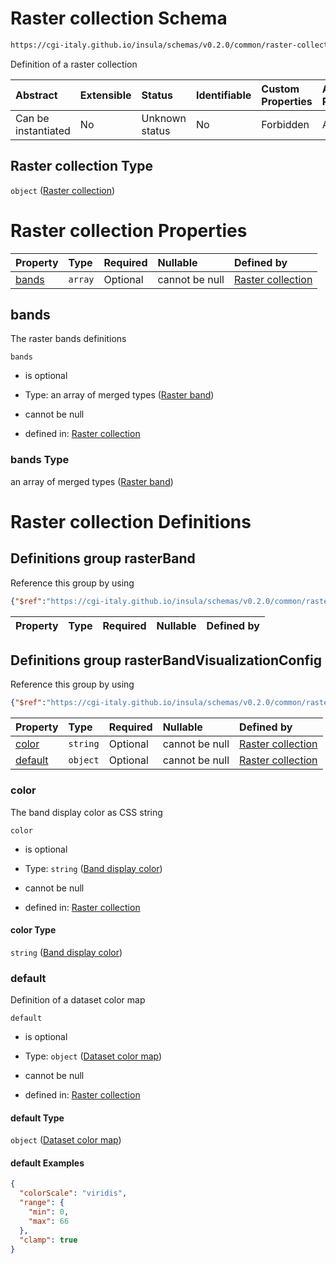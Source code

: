 # Raster collection Schema

```txt
https://cgi-italy.github.io/insula/schemas/v0.2.0/common/raster-collection.schema.json
```

Definition of a raster collection

| Abstract            | Extensible | Status         | Identifiable | Custom Properties | Additional Properties | Access Restrictions | Defined In                                                                                           |
| :------------------ | :--------- | :------------- | :----------- | :---------------- | :-------------------- | :------------------ | :--------------------------------------------------------------------------------------------------- |
| Can be instantiated | No         | Unknown status | No           | Forbidden         | Allowed               | none                | [raster-collection.schema.json](schemas/common/raster-collection.schema.json) |

## Raster collection Type

`object` ([Raster collection](raster-collection.md))

# Raster collection Properties

| Property        | Type    | Required | Nullable       | Defined by                                                                                                                                                                   |
| :-------------- | :------ | :------- | :------------- | :--------------------------------------------------------------------------------------------------------------------------------------------------------------------------- |
| [bands](#bands) | `array` | Optional | cannot be null | [Raster collection](raster-collection-properties-raster-bands.md) |

## bands

The raster bands definitions

`bands`

* is optional

* Type: an array of merged types ([Raster band](raster-collection-defs-raster-band.md))

* cannot be null

* defined in: [Raster collection](raster-collection-properties-raster-bands.md)

### bands Type

an array of merged types ([Raster band](raster-collection-defs-raster-band.md))

# Raster collection Definitions

## Definitions group rasterBand

Reference this group by using

```json
{"$ref":"https://cgi-italy.github.io/insula/schemas/v0.2.0/common/raster-collection.schema.json#/$defs/rasterBand"}
```

| Property | Type | Required | Nullable | Defined by |
| :------- | :--- | :------- | :------- | :--------- |

## Definitions group rasterBandVisualizationConfig

Reference this group by using

```json
{"$ref":"https://cgi-italy.github.io/insula/schemas/v0.2.0/common/raster-collection.schema.json#/$defs/rasterBandVisualizationConfig"}
```

| Property            | Type     | Required | Nullable       | Defined by                                                                                                                                                                                                                                                   |
| :------------------ | :------- | :------- | :------------- | :----------------------------------------------------------------------------------------------------------------------------------------------------------------------------------------------------------------------------------------------------------- |
| [color](#color)     | `string` | Optional | cannot be null | [Raster collection](raster-collection-defs-band-visualization-configuration-properties-band-display-color.md) |
| [default](#default) | `object` | Optional | cannot be null | [Raster collection](dataset-colormap.md)                                                                     |

### color

The band display color as CSS string

`color`

* is optional

* Type: `string` ([Band display color](raster-collection-defs-band-visualization-configuration-properties-band-display-color.md))

* cannot be null

* defined in: [Raster collection](raster-collection-defs-band-visualization-configuration-properties-band-display-color.md)

#### color Type

`string` ([Band display color](raster-collection-defs-band-visualization-configuration-properties-band-display-color.md))

### default

Definition of a dataset color map

`default`

* is optional

* Type: `object` ([Dataset color map](dataset-colormap.md))

* cannot be null

* defined in: [Raster collection](dataset-colormap.md)

#### default Type

`object` ([Dataset color map](dataset-colormap.md))

#### default Examples

```json
{
  "colorScale": "viridis",
  "range": {
    "min": 0,
    "max": 66
  },
  "clamp": true
}
```
